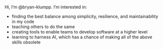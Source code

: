 Hi, I’m @bryan-klumpp.  I’m interested in:
  - finding the best balance among simplicity, resilience, and maintainability in my code
  - teaching others to do the same
  - creating tools to enable teams to develop software at a higher level
  - learning to harness AI, which has a chance of making all of the above skills obsolete

<!---
bryan-klumpp/bryan-klumpp is a ✨ special ✨ repository because its `README.md` (this file) appears on your GitHub profile.
You can click the Preview link to take a look at your changes.
--->
